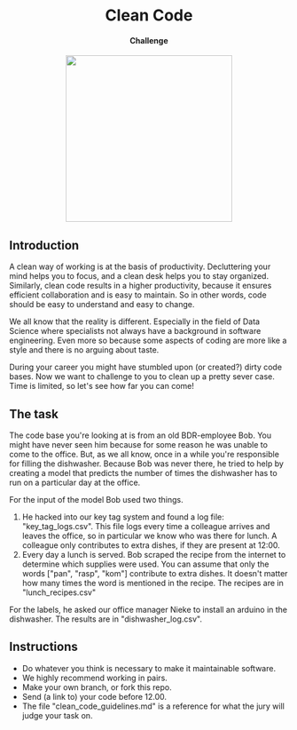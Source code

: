 <h1 align="center">Clean Code</h1>
<h4 align="center">Challenge</h4>
<center><img src="https://miro.medium.com/max/1280/1*YSYhINS70gJpvT6ZeI09UA.jpeg" width="300px"/><br/></center>

## Introduction

A clean way of working is at the basis of productivity. Decluttering your mind helps you to focus, and a 
clean desk helps you to stay organized. Similarly, clean code results in a higher productivity, because it ensures 
efficient collaboration and is easy to maintain. So in other words, code should be easy to understand and easy to change. 

We all know that the reality is different. Especially in the field of Data Science where specialists not always have a
background in software engineering. Even more so because some aspects of coding are more like a style and there is no 
arguing about taste.

During your career you might have stumbled upon (or created?) dirty code bases. Now we want to challenge to you to clean
up a pretty sever case. Time is limited, so let's see how far you can come!


## The task

The code base you're looking at is from an old BDR-employee Bob. You might have never seen him because for some reason 
he was unable to come to the office. But, as we all know, once in a while you're responsible for filling the dishwasher. 
Because Bob was never there, he tried to help by creating a model that predicts the number of times the dishwasher has
to run on a particular day at the office.

For the input of the model Bob used two things.
1. He hacked into our key tag system and found a log file: "key_tag_logs.csv". This file logs every time a colleague 
arrives and leaves the office, so in particular we know who was there for lunch. A colleague only contributes to extra 
dishes, if they are present at 12:00.
2. Every day a lunch is served. Bob scraped the recipe from the internet to determine which supplies were used. You can 
assume that only the words ["pan", "rasp", "kom"] contribute to extra dishes. It doesn't matter how many times the word 
is mentioned in the recipe. The recipes are in "lunch_recipes.csv"

For the labels, he asked our office manager Nieke to install an arduino in the dishwasher. The results are in "dishwasher_log.csv".


## Instructions

- Do whatever you think is necessary to make it maintainable software.
- We highly recommend working in pairs.
- Make your own branch, or fork this repo.
- Send (a link to) your code before 12.00.
- The file "clean_code_guidelines.md" is a reference for what the jury will judge your task on.

